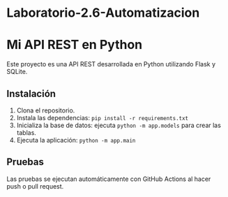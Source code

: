 # Laboratorio-2.6-Automatizacion

# Mi API REST en Python

Este proyecto es una API REST desarrollada en Python utilizando Flask y SQLite.

## Instalación

1. Clona el repositorio.
2. Instala las dependencias: `pip install -r requirements.txt`
3. Inicializa la base de datos: ejecuta `python -m app.models` para crear las tablas.
4. Ejecuta la aplicación: `python -m app.main`

## Pruebas

Las pruebas se ejecutan automáticamente con GitHub Actions al hacer push o pull request.
